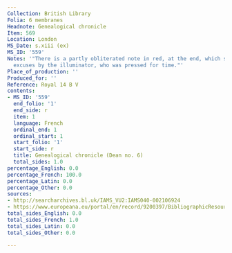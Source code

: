 ```yaml
---
Collection: British Library
Folia: 6 membranes
Headnote: Genealogical chronicle
Item: 569
Location: London
MS_Date: s.xiii (ex)
MS_ID: '559'
Notes: '"There is a partly obliterated note in red, at the end, which seems to contain
  excuses by the illuminator, who was pressed for time."'
Place_of_production: ''
Produced_for: ''
Reference: Royal 14 B V
contents:
- MS_ID: '559'
  end_folio: '1'
  end_side: r
  item: 1
  language: French
  ordinal_end: 1
  ordinal_start: 1
  start_folio: '1'
  start_side: r
  title: Genealogical chronicle (Dean no. 6)
  total_sides: 1.0
percentage_English: 0.0
percentage_French: 100.0
percentage_Latin: 0.0
percentage_Other: 0.0
sources:
- http://searcharchives.bl.uk/IAMS_VU2:IAMS040-002106924
- https://www.europeana.eu/portal/en/record/9200397/BibliographicResource_3000126277839.html
total_sides_English: 0.0
total_sides_French: 1.0
total_sides_Latin: 0.0
total_sides_Other: 0.0

---
```

